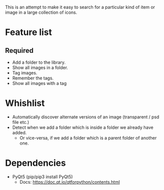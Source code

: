 This is an attempt to make it easy to search for a particular kind of item or image in a large collection of icons.

# Feature list
## Required

- Add a folder to the library.
- Show all images in a folder.
- Tag images.
- Remember the tags.
- Show all images with a tag

# Whishlist

- Automatically discover alternate versions of an image (transparent / psd file etc.)
- Detect when we add a folder which is inside a folder we already have added.
    - Or vice-versa, if we add a folder which is a parent folder of another one.

# Dependencies

- PyQt5 (pip/pip3 install PyQt5)
    - Docs: https://doc.qt.io/qtforpython/contents.html